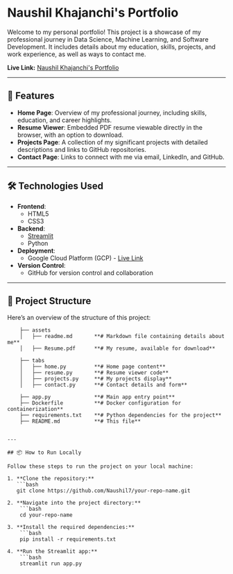 # Naushil Khajanchi's Portfolio

Welcome to my personal portfolio! This project is a showcase of my professional journey in Data Science, Machine Learning, and Software Development. It includes details about my education, skills, projects, and work experience, as well as ways to contact me.

**Live Link:** [Naushil Khajanchi's Portfolio](https://portfolio-b2cyt3342a-wl.a.run.app/)

---

## 🎨 Features

- **Home Page**: Overview of my professional journey, including skills, education, and career highlights.
- **Resume Viewer**: Embedded PDF resume viewable directly in the browser, with an option to download.
- **Projects Page**: A collection of my significant projects with detailed descriptions and links to GitHub repositories.
- **Contact Page**: Links to connect with me via email, LinkedIn, and GitHub.

---

## 🛠️ Technologies Used

- **Frontend**:
  - HTML5
  - CSS3
- **Backend**:
  - [Streamlit](https://streamlit.io/)
  - Python
- **Deployment**:
  - Google Cloud Platform (GCP) - [Live Link](https://portfolio-b2cyt3342a-wl.a.run.app/)
- **Version Control**:
  - GitHub for version control and collaboration

---

## 📂 Project Structure

Here’s an overview of the structure of this project:  
```  
    ├── assets  
    │   ├── readme.md       **# Markdown file containing details about me**  
    │   ├── Resume.pdf      **# My resume, available for download**  
    
    ├── tabs  
    │   ├── home.py         **# Home page content**  
    │   ├── resume.py       **# Resume viewer code**
    │   ├── projects.py     **# My projects display**  
    │   ├── contact.py      **# Contact details and form**  
    
    ├── app.py              **# Main app entry point**  
    ├── Dockerfile          **# Docker configuration for containerization**  
    ├── requirements.txt    **# Python dependencies for the project**  
    ├── README.md           **# This file**  


---

## 📦 How to Run Locally

Follow these steps to run the project on your local machine:

1. **Clone the repository:**
   ```bash
   git clone https://github.com/Naushil7/your-repo-name.git

2. **Navigate into the project directory:** 
    ```bash
    cd your-repo-name

3. **Install the required dependencies:** 
    ```bash
    pip install -r requirements.txt

4. **Run the Streamlit app:** 
    ```bash
    streamlit run app.py

